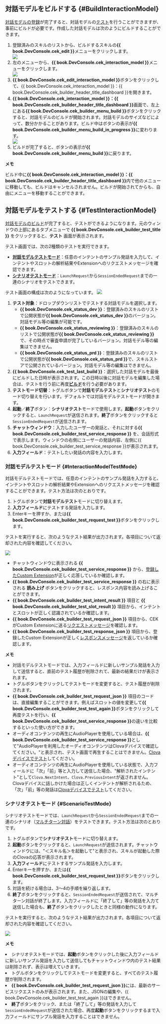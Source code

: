 ## 対話モデルをビルドする {#BuildInteractionModel}

[対話モデルの登録](/DevConsole/Guides/Register_Extension.md#RegisterInteractionModel)が完了すると、対話モデルの[テスト](#TestInteractionModel)を行うことができますが、事前にビルドが必要です。作成した対話モデルは次のようにビルドすることができます。

<ol>
  <li>登録済みのスキルのリストから、ビルドするスキルの<strong>{{ book.DevConsole.cek_edit }}</strong>メニューをクリックします。</li>
  <img src="/DevConsole/Assets/Images/DevConsole-Analytics_Console_Home.png" />
  <li>左のメニューから、<strong>{{ book.DevConsole.cek_interaction_model }}</strong>メニューをクリックします。</li>
  <img src="/DevConsole/Assets/Images/DevConsole-Interaction_Model_Menu.png" />
  <li><strong>{{ book.DevConsole.cek_edit_interaction_model }}</strong>ボタンをクリックして、{{ book.DevConsole.cek_interaction_model }}：{{ book.DevConsole.cek_builder_header_title_dashboard }}を開きます。</li>
  <li><strong>{{ book.DevConsole.cek_interaction_model }}：{{ book.DevConsole.cek_builder_header_title_dashboard }}</strong>画面で、左上にある<strong>{{ book.DevConsole.cek_builder_menu_build }}</strong>ボタンをクリックすると、対話モデルのビルドが開始されます。対話モデルのサイズなどによって、数分かかることがあります。ビルド中はボタンの表示が<strong>{{ book.DevConsole.cek_builder_menu_build_in_progress }}</strong>に変わります。</li>
  <img src="/DevConsole/Assets/Images/DevConsole-Build_Interaction_Model.png" />
  <li>ビルドが完了すると、ボタンの表示が<strong>{{ book.DevConsole.cek_builder_menu_build }}</strong>に戻ります。</li>
</ol>

<div class="note">
  <p><strong>メモ</strong></p>
  <p>ビルド中に<strong>{{ book.DevConsole.cek_interaction_model }}：{{ book.DevConsole.cek_builder_header_title_dashboard }}</strong>内で他のメニューに移動しても、ビルドはキャンセルされません。ビルドが開始されてからも、自由にメニューを移動することができます。</p>
</div>

## 対話モデルをテストする {#TestInteractionModel}

[対話モデルのビルド](#BuildInteractionModel)が完了すると、テストができるようになります。元のウィンドウの上部にあるタブメニューで **{{ book.DevConsole.cek_builder_test_title }}** をクリックすると、**テスト** 画面が表示されます。

テスト画面では、次の2種類のテストを実行できます。

* **[対話モデルテストモード](#InteractionModelTestMode)**：任意のインテントのサンプル発話を入力して、インテントやスロットの解析結果やExtensionへのリクエストメッセージを確認できます。
* **[シナリオテストモード](#ScenarioTestMode)**：`LaunchRequest`から`SessionEndedRequest`までの一連のシナリオをテストできます。

テスト画面の構成は次のようになっています。
![](/DevConsole/Assets/Images/DevConsole-Test_Main.png)

<ol>
  <li><strong>テスト対象</strong>：ドロップダウンリストでテストする対話モデルを選択します。
    <ul>
      <li><strong>{{ book.DevConsole.cek_status_dev }}</strong>：登録済みのスキルのリストで公開状態が<strong>{{ book.DevConsole.cek_status_dev }}</strong>のバージョン。対話モデル等の編集が可能です。</li>
      <li><strong>{{ book.DevConsole.cek_status_reviewing }}</strong>：登録済みのスキルのリストで公開状態が<strong>{{ book.DevConsole.cek_status_reviewing }}</strong>で、その時点で審査申請が完了しているバージョン。対話モデル等の編集はできません。</li>
      <li><strong>{{ book.DevConsole.cek_status_prd }}</strong>：登録済みのスキルのリストで公開状態が<strong>{{ book.DevConsole.cek_status_prd }}</strong>で、スキルストアで公開されているバージョン。対話モデル等の編集はできません。</li>
    </ul>
  <li><strong>{{ book.DevConsole.cek_test_last_build }}</strong>：選択した対話モデルを最後にビルドした日時が表示されます。この日時以後に対話モデルを編集した場合は、テストを行う前に再度<a href="#BuildInteractionModel"><strong>ビルド</strong></a>を行う必要があります。</li>
  <li><strong>テストモード切替</strong>：トグルボタンで<strong>対話モデルテスト</strong>と<strong>シナリオテスト</strong>のモード切り替えを行います。デフォルトでは対話モデルテストモードが開きます。</li>
  <li><strong>起動</strong>／<strong>終了</strong>ボタン：<strong>シナリオテスト</strong>モードで使用します。<strong>起動</strong>ボタンをクリックすると、<code>LaunchRequest</code>が送信されます。<strong>終了</strong>ボタンをクリックすると<code>SessionEndedRequest</code>が送信されます。</li>
  <li><strong>チャットウィンドウ</strong>：入力したユーザーの発話と、それに対する<strong>{{ book.DevConsole.cek_builder_test_service_response }}</strong> を、会話形式で表示します。ウィンドウの右側にユーザーの発話内容、左側に{{ book.DevConsole.cek_builder_test_service_response }}が表示されます。</li>
  <li><strong>入力フィールド</strong>：テストしたい発話の内容を入力します。</li>
</ol>

### 対話モデルテストモード {#InteractionModelTestMode}

対話モデルテストモードでは、任意のインテントのサンプル発話を入力すると、インテントやスロットの解析結果やExtensionへのリクエストメッセージを確認することができます。テスト方法は次のとおりです。
<ol>
  <li>トグルボタンで<strong>対話モデルテスト</strong>モードに切り替えます。</li>
  <li><strong>入力フィールド</strong>にテストする発話を入力します。</li>
  <li>Enterキーを押すか、または<strong>{{ book.DevConsole.cek_builder_test_request_test }}</strong>ボタンをクリックします。</li>
</ol>

テストを実行すると、次のようなテスト結果が出力されます。各項目について返却された内容を確認してください。  

![](/DevConsole/Assets/Images/DevConsole-Test_Interaction_Model_Mode.png)

* チャットウィンドウに表示される **{{ book.DevConsole.cek_builder_test_service_response }}** から、[登録したCustom Extension](/DevConsole/Guides/Register_Extension.md)が正しく応答しているか確認します。
* **{{ book.DevConsole.cek_builder_test_service_response }}** の右に表示される **読み上げ** ボタンをクリックすると、レスポンス内容を読み上げることができます。
* **{{ book.DevConsole.cek_builder_test_intent_result }}** 項目と **{{ book.DevConsole.cek_builder_test_slot_result }}** 項目から、インテントとスロットが正しく認識されているか確認します。
* **{{ book.DevConsole.cek_builder_test_request_json }}** 項目から、CEKがCustom Extensionに送る[リクエストメッセージ](/Develop/References/Custom_Extension_Message.md#CustomExtRequestMessage)を確認します。
* **{{ book.DevConsole.cek_builder_test_response_json }}** 項目から、登録したCustom Extensionが正しく[レスポンスメッセージ](/Develop/References/Custom_Extension_Message.md#CustomExtResponseMessage)を返しているか確認します。

<div class="note">
  <p><strong>メモ</strong></p>
  <p>
    <ul>
      <li>対話モデルテストモードでは、入力フィールドに新しいサンプル発話を入力して送信すると、直前のテスト履歴が削除されて、最新の結果だけが表示されます。</li>
      <li>トグルボタンをクリックしてテストモードを変更すると、テスト履歴が削除されます。</li>
      <li><strong>{{ book.DevConsole.cek_builder_test_request_json }}</strong> 項目のコードは、直接編集することができます。例えばスロットの値を変更して<strong>{{ book.DevConsole.cek_builder_test_test_again }}</strong>ボタンをクリックして再度テストを行い、<strong>{{ book.DevConsole.cek_builder_test_service_response }}</strong>の違いを比較するといった使い方ができます。</li>
      <li>オーディオコンテンツの再生にAudioPlayerを使用している場合は、<strong>{{ book.DevConsole.cek_builder_test_service_response }}</strong>として"AudioPlayerを利用したオーディオコンテンツはClovaデバイスで確認してください。"と表示され、テスト画面で再生することはできません。<a href="#DeviceTest">Clovaデバイスでテスト</a>してください。</li>
      <li>オーディオコンテンツの再生にAudioPlayerを使用している状態で、入力フィールドに「次」「前」等と入力して送信した場合、"解析されたインテント"として<code>Clova.NextIntent</code>、<code>Clova.PreviousIntent</code>が返されません。Clovaデバイスに話しかけた場合は正しくインテントが解析されるため、「次」「前」等の発話は<a href="#DeviceTest">Clovaデバイスでテスト</a>してください。</li>
    </ul>
  </p>
</div>

### シナリオテストモード {#ScenarioTestMode}

シナリオテストモードでは、`LaunchRequest`から`SessionEndedRequest`までの一連のシナリオ（[マルチターン対話](/Develop/Guides/Build_Custom_Extension.md#DoMultiturnDialog)）をテストできます。テスト方法は次のとおりです。

<ol>
  <li>トグルボタンで<strong>シナリオテスト</strong>モードに切り替えます。</li>
  <li><strong>起動</strong>ボタンをクリックすると、<code>LaunchRequest</code>が送信されます。チャットウィンドウには、"＜スキル名＞を起動して"と表示され、スキルが起動した際のClovaの応答が表示されます。</li>
  <li><strong>入力フィールド</strong>にテストするサンプル発話を入力します。</li>
  <li>Enterキーを押すか、または<strong>{{ book.DevConsole.cek_builder_test_request_test }}</strong>ボタンをクリックします。</li>
  <li>対話を続ける場合は、3～4の手順を繰り返します。</li>
  <li><strong>終了</strong>ボタンをクリックすると、<code>SessionEndedRequest</code>が送信されて、マルチターン対話が終了します。入力フィールドに「終了して」等の発話を入力て送信した場合も、<strong>終了</strong>ボタンをクリックしたときと同様の動作になります。</li>
</ol>

テストを実行すると、次のようなテスト結果が出力されます。各項目について返却された内容を確認してください。  

![](/DevConsole/Assets/Images/DevConsole-Test_Scenario_Test_Mode.png)

<div class="note">
  <p><strong>メモ</strong></p>
  <p>
    <li>シナリオテストモードでは、<strong>起動</strong>ボタンをクリックした後に入力フィールドに新しいサンプル発話を入力して送信してもチャットウィンドウ内のテスト結果は削除されず、表示は増えていきます。</li>
    <li>トグルボタンをクリックしてテストモードを変更すると、すべてのテスト履歴が削除されます。</li>
    <li><strong>{{ book.DevConsole.cek_builder_test_request_json }}</strong>には、最新のサービスリクエストのみが表示されます。また、JSONの編集や、{{ book.DevConsole.cek_builder_test_test_again }}はできません。</li>
    <li><strong>終了</strong>ボタンをクリック、または「終了して」等の発話を入力して<code>SessionEndedRequest</code>が送信された場合、再度<strong>起動</strong>ボタンをクリックするまで入力フィールドにサンプル発話を入力することはできません。</li>
  </p>
</div>
